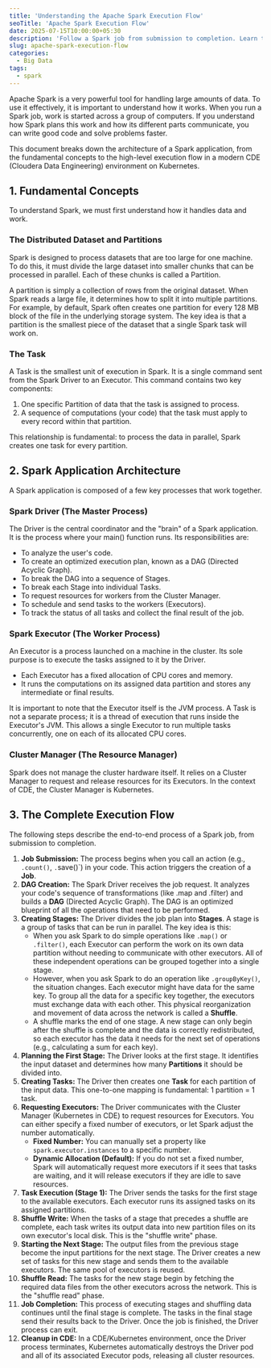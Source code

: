 ```yaml
---
title: 'Understanding the Apache Spark Execution Flow'
seoTitle: 'Apache Spark Execution Flow'
date: 2025-07-15T10:00:00+05:30
description: 'Follow a Spark job from submission to completion. Learn the roles of the Driver and Executors, and the flow of Jobs, Stages, and Tasks on a cluster.'
slug: apache-spark-execution-flow
categories:
  - Big Data
tags:
  - spark
---
```


Apache Spark is a very powerful tool for handling large amounts of data. To use it effectively, it is important to understand how it works. When you run a Spark job, work is started across a group of computers. If you understand how Spark plans this work and how its different parts communicate, you can write good code and solve problems faster.

This document breaks down the architecture of a Spark application, from the fundamental concepts to the high-level execution flow in a modern CDE (Cloudera Data Engineering) environment on Kubernetes.

## 1. Fundamental Concepts
To understand Spark, we must first understand how it handles data and work.
### The Distributed Dataset and Partitions
Spark is designed to process datasets that are too large for one machine. To do this, it must divide the large dataset into smaller chunks that can be processed in parallel. Each of these chunks is called a Partition.

A partition is simply a collection of rows from the original dataset. When Spark reads a large file, it determines how to split it into multiple partitions. For example, by default, Spark often creates one partition for every 128 MB block of the file in the underlying storage system. The key idea is that a partition is the smallest piece of the dataset that a single Spark task will work on.

### The Task
A Task is the smallest unit of execution in Spark. It is a single command sent from the Spark Driver to an Executor. This command contains two key components:
1. One specific Partition of data that the task is assigned to process.
2. A sequence of computations (your code) that the task must apply to every record within that partition.

This relationship is fundamental: to process the data in parallel, Spark creates one task for every partition.

## 2. Spark Application Architecture
A Spark application is composed of a few key processes that work together.

### Spark Driver (The Master Process)
The Driver is the central coordinator and the "brain" of a Spark application. It is the process where your main() function runs. Its responsibilities are:

* To analyze the user's code.
* To create an optimized execution plan, known as a DAG (Directed Acyclic Graph).
* To break the DAG into a sequence of Stages.
* To break each Stage into individual Tasks.
* To request resources for workers from the Cluster Manager.
* To schedule and send tasks to the workers (Executors).
* To track the status of all tasks and collect the final result of the job.

### Spark Executor (The Worker Process)
An Executor is a process launched on a machine in the cluster. Its sole purpose is to execute the tasks assigned to it by the Driver.

* Each Executor has a fixed allocation of CPU cores and memory.
* It runs the computations on its assigned data partition and stores any intermediate or final results.

It is important to note that the Executor itself is the JVM process. A Task is not a separate process; it is a thread of execution that runs inside the Executor's JVM. This allows a single Executor to run multiple tasks concurrently, one on each of its allocated CPU cores.

### Cluster Manager (The Resource Manager)
Spark does not manage the cluster hardware itself. It relies on a Cluster Manager to request and release resources for its Executors. In the context of CDE, the Cluster Manager is Kubernetes.


## 3. The Complete Execution Flow
The following steps describe the end-to-end process of a Spark job, from submission to completion.

1. **Job Submission:** The process begins when you call an action (e.g., `.count()`, `.`save()`) in your code. This action triggers the creation of a **Job**.
2. **DAG Creation:** The Spark Driver receives the job request. It analyzes your code's sequence of transformations (like .map and .filter) and builds a **DAG** (Directed Acyclic Graph). The DAG is an optimized blueprint of all the operations that need to be performed.
3. **Creating Stages:** The Driver divides the job plan into **Stages**. A stage is a group of tasks that can be run in parallel. The key idea is this:
    * When you ask Spark to do simple operations like `.map()` or `.filter()`, each Executor can perform the work on its own data partition without needing to communicate with other executors. All of these independent operations can be grouped together into a single stage.
    * However, when you ask Spark to do an operation like `.groupByKey()`, the situation changes. Each executor might have data for the same key. To group all the data for a specific key together, the executors must exchange data with each other. This physical reorganization and movement of data across the network is called a **Shuffle**.
    * A shuffle marks the end of one stage. A new stage can only begin after the shuffle is complete and the data is correctly redistributed, so each executor has the data it needs for the next set of operations (e.g., calculating a sum for each key).
4. **Planning the First Stage:** The Driver looks at the first stage. It identifies the input dataset and determines how many **Partitions** it should be divided into.
5. **Creating Tasks:** The Driver then creates one **Task** for each partition of the input data. This one-to-one mapping is fundamental: 1 partition = 1 task.
6. **Requesting Executors:** The Driver communicates with the Cluster Manager (Kubernetes in CDE) to request resources for Executors. You can either specify a fixed number of executors, or let Spark adjust the number automatically.
    * **Fixed Number:** You can manually set a property like `spark.executor.instances` to a specific number.
    * **Dynamic Allocation (Default):** If you do not set a fixed number, Spark will automatically request more executors if it sees that tasks are waiting, and it will release executors if they are idle to save resources.
7. **Task Execution (Stage 1):** The Driver sends the tasks for the first stage to the available executors. Each executor runs its assigned tasks on its assigned partitions.
8. **Shuffle Write:** When the tasks of a stage that precedes a shuffle are complete, each task writes its output data into new partition files on its own executor's local disk. This is the "shuffle write" phase.
9. **Starting the Next Stage:** The output files from the previous stage become the input partitions for the next stage. The Driver creates a new set of tasks for this new stage and sends them to the available executors. The same pool of executors is reused.
10. **Shuffle Read:** The tasks for the new stage begin by fetching the required data files from the other executors across the network. This is the "shuffle read" phase.
11. **Job Completion:** This process of executing stages and shuffling data continues until the final stage is complete. The tasks in the final stage send their results back to the Driver. Once the job is finished, the Driver process can exit.
12. **Cleanup in CDE:** In a CDE/Kubernetes environment, once the Driver process terminates, Kubernetes automatically destroys the Driver pod and all of its associated Executor pods, releasing all cluster resources.
